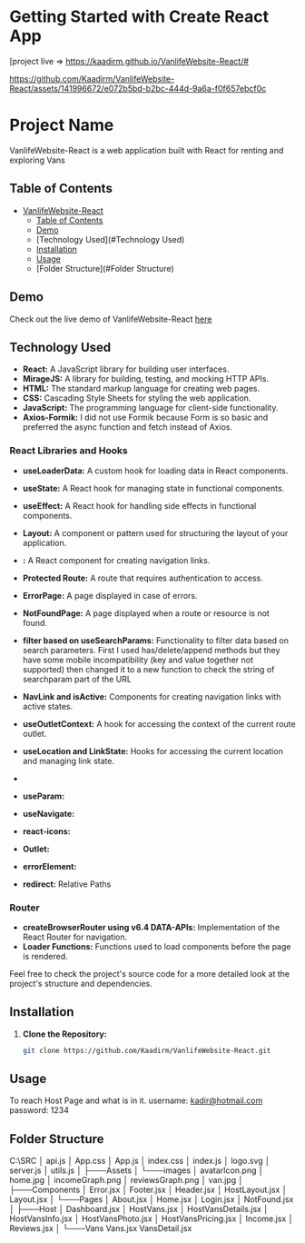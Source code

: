 # Getting Started with Create React App

[project live => https://kaadirm.github.io/VanlifeWebsite-React/#



https://github.com/Kaadirm/VanlifeWebsite-React/assets/141996672/e072b5bd-b2bc-444d-9a6a-f0f657ebcf0c



# Project Name

VanlifeWebsite-React is a web application built with React for renting and exploring Vans

## Table of Contents

- [VanlifeWebsite-React](#vanlifewebsite-react)
  - [Table of Contents](#table-of-contents)
  - [Demo](#demo)
  - [Technology Used](#Technology Used)
  - [Installation](#installation)
  - [Usage](#usage)
  - [Folder Structure](#Folder Structure)

## Demo

Check out the live demo of VanlifeWebsite-React [here](https://kaadirm.github.io/VanlifeWebsite-React/#/)


## Technology Used

- **React:** A JavaScript library for building user interfaces.
- **MirageJS:** A library for building, testing, and mocking HTTP APIs.
- **HTML:** The standard markup language for creating web pages.
- **CSS:** Cascading Style Sheets for styling the web application.
- **JavaScript:** The programming language for client-side functionality.
- **Axios-Formik:** I did not use Formik because Form is so basic and preferred the async function and fetch instead of Axios.

### React Libraries and Hooks

- **useLoaderData:** A custom hook for loading data in React components.
- **useState:** A React hook for managing state in functional components.
- **useEffect:** A React hook for handling side effects in functional components.
- **Layout:** A component or pattern used for structuring the layout of your application.
- **<Link/>:** A React component for creating navigation links.
- **Protected Route:** A route that requires authentication to access.
- **ErrorPage:** A page displayed in case of errors.
- **NotFoundPage:** A page displayed when a route or resource is not found.
- **filter based on useSearchParams:** Functionality to filter data based on search parameters. First I used has/delete/append methods but they have some mobile incompatibility (key and value together not supported) then changed it to a new function to check the string of searchparam part of the URL
- **NavLink and isActive:** Components for creating navigation links with active states.
- **useOutletContext:** A hook for accessing the context of the current route outlet.
- **useLocation and LinkState:** Hooks for accessing the current location and managing link state.

- 
- **useParam:**
- **useNavigate:**
- **react-icons:**
- **Outlet:**
- **errorElement:**
- **redirect:**
  Relative Paths
  

  
### Router

- **createBrowserRouter using v6.4 DATA-APIs:** Implementation of the React Router for navigation.
- **Loader Functions:** Functions used to load components before the page is rendered.

Feel free to check the project's source code for a more detailed look at the project's structure and dependencies.

## Installation

1. **Clone the Repository:**
   ```bash
   git clone https://github.com/Kaadirm/VanlifeWebsite-React.git

## Usage

To reach Host Page and what is in it. 
username: kadir@hotmail.com
password: 1234


## Folder Structure

C:\SRC
│   api.js
│   App.css
│   App.js
│   index.css
│   index.js
│   logo.svg
│   server.js
│   utils.js
│
├───Assets
│   └───images
│           avatarIcon.png
│           home.jpg
│           incomeGraph.png
│           reviewsGraph.png
│           van.jpg
│
├───Components
│       Error.jsx
│       Footer.jsx
│       Header.jsx
│       HostLayout.jsx
│       Layout.jsx
│
└───Pages
    │   About.jsx
    │   Home.jsx
    │   Login.jsx
    │   NotFound.jsx
    │
    ├───Host
    │       Dashboard.jsx
    │       HostVans.jsx
    │       HostVansDetails.jsx
    │       HostVansInfo.jsx
    │       HostVansPhoto.jsx
    │       HostVansPricing.jsx
    │       Income.jsx
    │       Reviews.jsx
    │
    └───Vans
            Vans.jsx
            VansDetail.jsx







